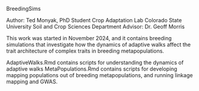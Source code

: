 BreedingSims

Author: Ted Monyak, PhD Student
Crop Adaptation Lab
Colorado State University
Soil and Crop Sciences Department
Advisor: Dr. Geoff Morris

This work was started in November 2024, and it contains breeding simulations
that investigate how the dynamics of adaptive walks affect the trait architecture
of complex traits in breeding metapopulations.

AdaptiveWalks.Rmd contains scripts for understanding the dynamics of adaptive walks
MetaPopulations.Rmd contains scripts for developing mapping populations out
of breeding metapopulations, and running linkage mapping and GWAS.